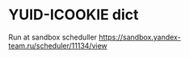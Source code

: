 YUID-ICOOKIE dict
=================

Run at sandbox scheduller https://sandbox.yandex-team.ru/scheduler/11134/view
